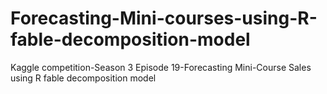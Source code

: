 # Forecasting-Mini-courses-using-R-fable-decomposition-model
Kaggle competition-Season 3 Episode 19-Forecasting Mini-Course Sales using R fable decomposition model
